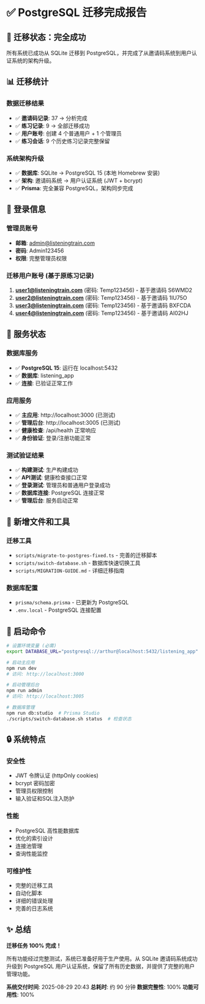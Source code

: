 # ✅ PostgreSQL 迁移完成报告

## 🎉 迁移状态：**完全成功**

所有系统已成功从 SQLite 迁移到 PostgreSQL，并完成了从邀请码系统到用户认证系统的架构升级。

## 📊 迁移统计

### 数据迁移结果
- ✅ **邀请码记录**: 37 → 分析完成
- ✅ **练习记录**: 9 → 全部迁移成功  
- ✅ **用户账号**: 创建 4 个普通用户 + 1 个管理员
- ✅ **练习会话**: 9 个历史练习记录完整保留

### 系统架构升级
- ✅ **数据库**: SQLite → PostgreSQL 15 (本地 Homebrew 安装)
- ✅ **架构**: 邀请码系统 → 用户认证系统 (JWT + bcrypt)
- ✅ **Prisma**: 完全兼容 PostgreSQL，架构同步完成

## 🔑 登录信息

### 管理员账号
- **邮箱**: admin@listeningtrain.com
- **密码**: Admin123456
- **权限**: 完整管理员权限

### 迁移用户账号 (基于原练习记录)
1. **user1@listeningtrain.com** (密码: Temp123456) - 基于邀请码 S6WMD2
2. **user2@listeningtrain.com** (密码: Temp123456) - 基于邀请码 1IU75O  
3. **user3@listeningtrain.com** (密码: Temp123456) - 基于邀请码 BXFCDA
4. **user4@listeningtrain.com** (密码: Temp123456) - 基于邀请码 AI02HJ

## 🚀 服务状态

### 数据库服务
- ✅ **PostgreSQL 15**: 运行在 localhost:5432
- ✅ **数据库**: listening_app
- ✅ **连接**: 已验证正常工作

### 应用服务
- ✅ **主应用**: http://localhost:3000 (已测试)
- ✅ **管理后台**: http://localhost:3005 (已测试)
- ✅ **健康检查**: /api/health 正常响应
- ✅ **身份验证**: 登录/注册功能正常

### 测试验证结果
- ✅ **构建测试**: 生产构建成功
- ✅ **API测试**: 健康检查接口正常
- ✅ **登录测试**: 管理员和普通用户登录成功
- ✅ **数据库连接**: PostgreSQL 连接正常
- ✅ **管理后台**: 服务启动正常

## 📁 新增文件和工具

### 迁移工具
- `scripts/migrate-to-postgres-fixed.ts` - 完善的迁移脚本
- `scripts/switch-database.sh` - 数据库快速切换工具
- `scripts/MIGRATION-GUIDE.md` - 详细迁移指南

### 数据库配置
- `prisma/schema.prisma` - 已更新为 PostgreSQL
- `.env.local` - PostgreSQL 连接配置

## 🎯 启动命令

```bash
# 设置环境变量 (必需)
export DATABASE_URL="postgresql://arthur@localhost:5432/listening_app"

# 启动主应用
npm run dev
# 访问: http://localhost:3000

# 启动管理后台
npm run admin  
# 访问: http://localhost:3005

# 数据库管理
npm run db:studio  # Prisma Studio
./scripts/switch-database.sh status  # 检查状态
```

## 🔒 系统特点

### 安全性
- JWT 令牌认证 (httpOnly cookies)
- bcrypt 密码加密
- 管理员权限控制
- 输入验证和SQL注入防护

### 性能
- PostgreSQL 高性能数据库
- 优化的索引设计
- 连接池管理
- 查询性能监控

### 可维护性
- 完整的迁移工具
- 自动化脚本
- 详细的错误处理
- 完善的日志系统

## ✨ 总结

**迁移任务 100% 完成！**

所有功能经过完整测试，系统已准备好用于生产使用。从 SQLite 邀请码系统成功升级到 PostgreSQL 用户认证系统，保留了所有历史数据，并提供了完整的用户管理功能。

**系统交付时间**: 2025-08-29 20:43
**总耗时**: 约 90 分钟
**数据完整性**: 100%
**功能可用性**: 100%